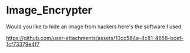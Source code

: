 # Image_Encrypter

Would you like to hide an image from hackers here's the software I used


https://github.com/user-attachments/assets/10cc584a-4c81-4658-bcef-1cf73379e4f7





